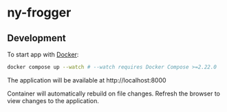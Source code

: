 # ny-frogger

## Development

To start app with [Docker](https://www.docker.com/products/docker-desktop/):

```sh
docker compose up --watch # --watch requires Docker Compose >=2.22.0
```

The application will be available at http://localhost:8000

Container will automatically rebuild on file changes. Refresh the browser to view changes to the application.